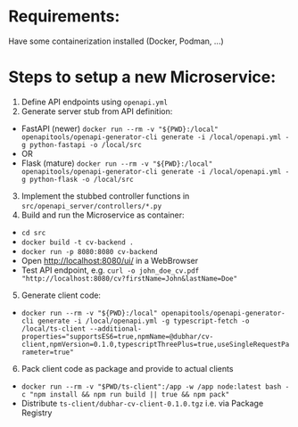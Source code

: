 # Requirements:

Have some containerization installed (Docker, Podman, ...)

# Steps to setup a new Microservice:

1) Define API endpoints using `openapi.yml`
2) Generate server stub from API definition:
  - FastAPI (newer) `docker run --rm -v "${PWD}:/local" openapitools/openapi-generator-cli generate -i /local/openapi.yml -g python-fastapi -o /local/src`
  - OR
  - Flask (mature) `docker run --rm -v "${PWD}:/local" openapitools/openapi-generator-cli generate -i /local/openapi.yml -g python-flask -o /local/src`
3) Implement the stubbed controller functions in `src/openapi_server/controllers/*.py`
4) Build and run the Microservice as container:
  - `cd src`
  - `docker build -t cv-backend .`
  - `docker run -p 8080:8080 cv-backend`
  - Open [http://localhost:8080/ui/](http://localhost:8080/ui/) in a WebBrowser
  - Test API endpoint, e.g. `curl -o john_doe_cv.pdf "http://localhost:8080/cv?firstName=John&lastName=Doe"`
5) Generate client code:
  - `docker run --rm -v "${PWD}:/local" openapitools/openapi-generator-cli generate -i /local/openapi.yml -g typescript-fetch -o /local/ts-client --additional-properties="supportsES6=true,npmName=@dubhar/cv-client,npmVersion=0.1.0,typescriptThreePlus=true,useSingleRequestParameter=true"`
6) Pack client code as package and provide to actual clients
  - `docker run --rm -v "$PWD/ts-client":/app -w /app node:latest bash -c "npm install && npm run build || true && npm pack"`
  - Distribute `ts-client/dubhar-cv-client-0.1.0.tgz` i.e. via Package Registry

